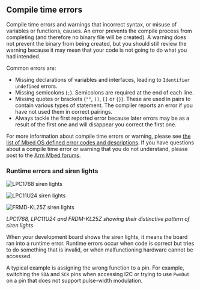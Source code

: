 ## Compile time errors

Compile time errors and warnings that incorrect syntax, or misuse of variables or functions, causes. An error prevents the compile process from completing (and therefore no binary file will be created). A warning does not prevent the binary from being created, but you should still review the warning because it may mean that your code is not going to do what you had intended.

Common errors are:

- Missing declarations of variables and interfaces, leading to `Identifier undefined` errors.
- Missing semicolons (`;`). Semicolons are required at the end of each line.
- Missing quotes or brackets (`""`, `()`, `[]` or `{}`). These are used in pairs to contain various types of statement. The compiler reports an error if you have not used them in correct pairings.
- Always tackle the first reported error because later errors may be as a result of the first one and will disappear you correct the first one.

For more information about compile time errors or warning, please see [the list of Mbed OS defined error codes and descriptions](/docs/development/reference/error-handling.html#list-of-mbed-os-defined-error-codes-and-descriptions). If you have questions about a compile time error or warning that you do not understand, please post to the [Arm Mbed forums](https://os.mbed.com/questions/).

### Runtime errors and siren lights

<span class="images">![LPC1768 siren lights](https://s3-us-west-2.amazonaws.com/mbed-os-docs-images/lights1.gif)</span>

<span class="images">![LPC11U24 siren lights](https://s3-us-west-2.amazonaws.com/mbed-os-docs-images/lights2.gif)</span>

<span class="images">![FRMD-KL25Z siren lights](https://s3-us-west-2.amazonaws.com/mbed-os-docs-images/lights3.gif)</span>

*LPC1768, LPC11U24 and FRDM-KL25Z showing their distinctive pattern of siren lights*

When your development board shows the siren lights, it means the board ran into a runtime error. Runtime errors occur when code is correct but tries to do something that is invalid, or when malfunctioning hardware cannot be accessed.

A typical example is assigning the wrong function to a pin. For example, switching the `SDA` and `SCK` pins when accessing I2C or trying to use `PwmOut` on a pin that does not support pulse-width modulation.
